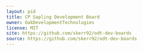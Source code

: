 ```yaml
---
layout: pid
title: CP Sapling Development Board
owner: OakDevelopmentTechnologies
license: MIT
site: https://github.com/skerr92/odt-dev-boards
source: https://github.com/skerr92/odt-dev-boards
---
```

